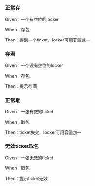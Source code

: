 ### 正常存
Given：一个有空位的locker

When：存包

Then：得到一个ticket，locker可用容量减一

### 存满
Given：一个没有空位的locker

When：存包

Then：提示存满

### 正常取
Given：一张有效的ticket

When：取包

Then：ticket失效，locker可用容量加一

### 无效ticket取包
Given：一张无效的ticket

When：取包

Then：提示ticket无效





